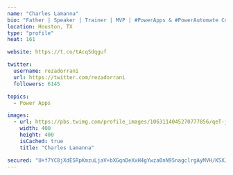 ```yaml
---
name: "Charles Lamanna"
bio: "Father | Speaker | Trainer | MVP | #PowerApps & #PowerAutomate Community Super User | YouTuber Right-pointing triangle http://youtube.com/c/rezadorrani | Learn - Share - Clockwise rightwards and leftwards open circle arrows"
location: Houston, TX
type: "profile"
heat: 161

website: https://t.co/tAcqSdqguf

twitter:
  username: rezadorrani
  url: https://twitter.com/rezadorrani
  followers: 6145

topics:
  - Power Apps

images:
  - url: https://pbs.twimg.com/profile_images/1063114045270777856/qeT-jpWr_400x400.jpg
    width: 400
    height: 400
    isCached: true
    title: "Charles Lamanna"

secured: "U+f7YC8jXdESRpKmzuLjaV+bXGqnDeXxH4gYwza0nN95nagclrgAyMVH/K5XJqZGqNmK1CqhLryCD3BemokTSroj4DVESpk1Pq/YNIyfWFxTzyszweB46uKSTjnbkM5EHCNhsYpt4WT1jEWhp7uAchpaHb+LaN5a6T8bKozxXnm6DfStbMEui5F7wTknnwz8ncaHFJkYzCwvTaGakLli5ylFVN4yqCqqsxQutxl84km/bVOaG9UldeA3jpNEl4l2P9Z5Bg8NkyMBXCbPWlKWmqA+E21sF+fGHS5f4cwpntkP3LtWcUIW8Wo9g98OPxyPaEQTzcBslx0K4lHrxS5FbINhxWMEWcR/165gkmmoMhU+Rd5V1ucODpwPo6TMepJ46oU/fw5zO2Cf5M4Ey2xdzaJmeLoIQ1U2lu7wSbXA72Q=;VuU/5DXfy9lrZOSZNS8hRQ=="
---
```


